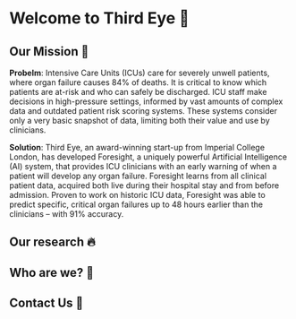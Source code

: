 # Welcome to Third Eye 👋


## Our Mission 🚀

**Probelm**: Intensive Care Units (ICUs) care for severely unwell patients, where organ failure causes 84% of deaths. It is critical to know which patients are at-risk and who can safely be discharged. ICU staff make decisions in high-pressure settings, informed by vast amounts of complex data and outdated patient risk scoring systems. These systems consider only a very basic snapshot of data, limiting both their value and use by clinicians.

**Solution**: Third Eye, an award-winning start-up from Imperial College London, has developed Foresight, a uniquely powerful Artificial Intelligence (AI) system, that provides ICU clinicians with an early warning of when a patient will develop any organ failure. Foresight learns from all clinical patient data, acquired both live during their hospital stay and from before admission. Proven to work on historic ICU data, Foresight was able to predict specific, critical organ failures up to 48 hours earlier than the clinicians – with 91% accuracy.

## Our research 🔥

## Who are we? 🤘

## Contact Us 🤙
